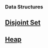 ### Data Structures

## [Disjoint Set](https://github.com/pvhoffman/Algorithms-and-Data-Structures/tree/master/Data%20Structures/Disjoint%20Set)
## [Heap](https://github.com/pvhoffman/Algorithms-and-Data-Structures/tree/master/Data%20Structures/Heap)

